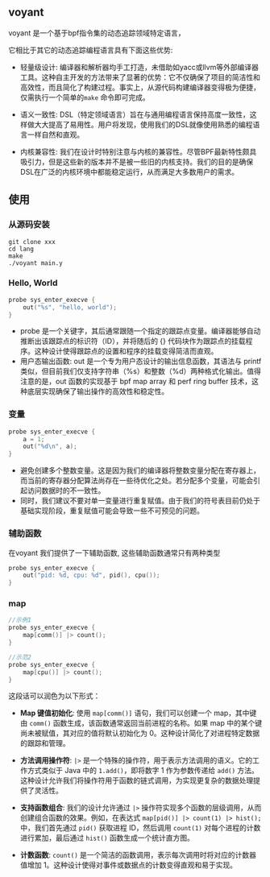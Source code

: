 ## voyant

voyant 是一个基于bpf指令集的动态追踪领域特定语言，

它相比于其它的动态追踪编程语言具有下面这些优势:

- 轻量级设计: 编译器和解析器均手工打造，未借助如yacc或llvm等外部编译器工具。这种自主开发的方法带来了显著的优势：它不仅确保了项目的简洁性和高效性，而且简化了构建过程。事实上，从源代码构建编译器变得极为便捷，仅需执行一个简单的`make` 命令即可完成。

- 语义一致性: DSL（特定领域语言）旨在与通用编程语言保持高度一致性，这样做大大提高了易用性。用户将发现，使用我们的DSL就像使用熟悉的编程语言一样自然和直观。

- 内核兼容性: 我们在设计时特别注意与内核的兼容性。尽管BPF最新特性颇具吸引力，但是这些新的版本并不是被一些旧的内核支持。我们的目的是确保DSL在广泛的内核环境中都能稳定运行，从而满足大多数用户的需求。

## 使用

### 从源码安装
```shell
git clone xxx
cd lang
make
./voyant main.y
```


### Hello, World

```c
probe sys_enter_execve {
    out("%s", "hello, world");
}
```
- probe 是一个关键字，其后通常跟随一个指定的跟踪点变量。编译器能够自动推断出该跟踪点的标识符（ID），并将随后的 {} 代码块作为跟踪点的挂载程序。这种设计使得跟踪点的设置和程序的挂载变得简洁而直观。
- 用户态输出函数: out 是一个专为用户态设计的输出信息函数，其语法与 printf 类似，但目前我们仅支持字符串（%s）和整数（%d）两种格式化输出。值得注意的是，out 函数的实现基于 bpf map array 和 perf ring buffer 技术，这种底层实现确保了输出操作的高效性和稳定性。


### 变量

```c
probe sys_enter_execve {
    a = 1;
    out("%d\n", a);
}
```

- 避免创建多个整数变量。这是因为我们的编译器将整数变量分配在寄存器上，而当前的寄存器分配算法尚存在一些待优化之处。若分配多个变量，可能会引起访问数据时的不一致性。
- 同时，我们建议不要对单一变量进行重复赋值。由于我们的符号表目前仍处于基础实现阶段，重复赋值可能会导致一些不可预见的问题。


### 辅助函数

在voyant 我们提供了一下辅助函数, 这些辅助函数通常只有两种类型

```c
probe sys_enter_execve {
    out("pid: %d, cpu: %d", pid(), cpu());
}
```

### map

```c
//示例1
probe sys_enter_execve {
    map[comm()] |> count();
}

//示范2
probe sys_enter_execve {
    map[cpu()] |> count();
}
```

这段话可以润色为以下形式：

- **Map 键值初始化**: 使用 `map[comm()]` 语句，我们可以创建一个 map，其中键由 `comm()` 函数生成，该函数通常返回当前进程的名称。如果 map 中的某个键尚未被赋值，其对应的值将默认初始化为 0。这种设计简化了对进程特定数据的跟踪和管理。

- **方法调用操作符**: `|>` 是一个特殊的操作符，用于表示方法调用的语义。它的工作方式类似于 Java 中的 `1.add()`，即将数字 1 作为参数传递给 `add()` 方法。这种设计允许我们将操作符用于函数的链式调用，为实现更复杂的数据处理提供了灵活性。

- **支持函数组合**: 我们的设计允许通过 `|>` 操作符实现多个函数的层级调用，从而创建组合函数的效果。例如，在表达式 `map[pid()] |> count(1) |> hist();` 中，我们首先通过 `pid()` 获取进程 ID，然后调用 `count(1)` 对每个进程的计数进行累加，最后通过 `hist()` 函数生成一个统计直方图。

- **计数函数**: `count()` 是一个简洁的函数调用，表示每次调用时将对应的计数器值增加 1。这种设计使得对事件或数据点的计数变得直观和易于实现。

